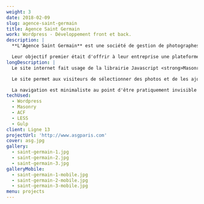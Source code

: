 ```yaml
---
weight: 3
date: 2018-02-09
slug: agence-saint-germain
title: Agence Saint Germain
work: Wordpress - Développement front et back.
description: |
  **L'Agence Saint Germain** est une société de gestion de photographes professionnels, de cinéastes et de maquilleurs.

  Leur objectif premier était d'offrir à leur entreprise une plateforme qui permette de mettre en avant le travail des différents talents qu'ils représentent.
longDescription: |
  Le site internet fait usage de la librairie Javascript <strong>Masonry</strong>, utilisée afin d'organiser le contenu qui peut être présenté sous différents formats. Un léger <strong>effet paralax</strong> personnalisé a été créé pour la page d'accueil.

  Le site permet aux visiteurs de sélectionner des photos et de les ajouter à une "lightbox". Celle-ci est ensuite utilisée pour <strong>générer un fichier PDF</strong> qui sert de planche-contact numérique.

  La navigation est minimaliste au point d'être pratiquement invisible au premier abord, le client final ayant exprimé le désir d'avoir un site qui met le plus en avant possible les créations de ses artistes.
techUsed:
  - Wordpress
  - Masonry
  - ACF
  - LESS
  - Gulp
client: Ligne 13
projectUrl: 'http://www.asgparis.com'
cover: asg.jpg
gallery:
  - saint-germain-1.jpg
  - saint-germain-2.jpg
  - saint-germain-3.jpg
galleryMobile:
  - saint-germain-1-mobile.jpg
  - saint-germain-2-mobile.jpg
  - saint-germain-3-mobile.jpg
menu: projects
---
```

